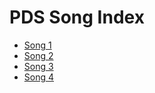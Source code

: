 # PDS Song Index

* [Song 1](https://github.com/fakerybakery/PDS/blob/main/songs/Song-1.wav)
* [Song 2](https://github.com/fakerybakery/PDS/blob/main/songs/Song-2.wav)
* [Song 3](https://github.com/fakerybakery/PDS/blob/main/songs/Song-3.wav)
* [Song 4](https://github.com/fakerybakery/PDS/blob/main/songs/Song-4.wav)
